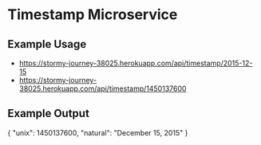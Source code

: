 # Timestamp Microservice

## Example Usage
- https://stormy-journey-38025.herokuapp.com/api/timestamp/2015-12-15
- https://stormy-journey-38025.herokuapp.com/api/timestamp/1450137600

## Example Output
{ "unix": 1450137600, "natural": "December 15, 2015" }